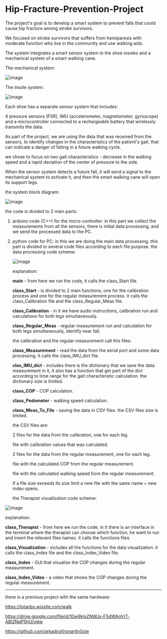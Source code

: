 # Hip-Fracture-Prevention-Project
The project's goal is to develop a smart system to prevent falls that could cause hip fracture among stroke survivors. 

We focused on stroke survivors that suffers from hemiparesis with moderate function who live in the community and use walking aids.

The system integrates a smart sensor system in the shoe insoles and a mechanical system of a smart walking cane.

The mechanical system:

![image](https://github.com/noa181/Hip-Fracture-Prevention-Project/assets/130772888/eef2c605-2d3d-48eb-8868-12a13012c21c)



The insole system:

![image](https://github.com/noa181/Hip-Fracture-Prevention-Project/assets/130772888/d4e37280-67d3-45cf-a6bf-a56d116bf8b8)


Each shoe has a separate sensor system that includes:

4 pressure sensors (FSR), IMU (accelerometer, magnetometer, gyroscope) and a microcontroller connected to a rechargeable battery that wirelessly transmits the data.

As part of the project, we are using the data that was received from the sensors, to identify changes in the characteristics of the patient's gait, that can indicate a danger of falling in a future walking cycle. 

we chose to focus on two gait characteristics - decrease in the walking speed and a rapid deviation of the center of pressure to the side.

When the sensor system detects a future fall, it will send a signal to the mechanical system to activate it, and then the smart walking cane will open its support legs. 

the system block diagram:

![image](https://github.com/noa181/Hip-Fracture-Prevention-Project/assets/130772888/5913cd4c-f628-45ac-9ee1-bcae12e96b3c)


the code is divided to 2 main parts:
1. arduino code (C++) for the micro-controller:
   in this part we collect the measurements from all the sensors, there is initial data processing, and we send the processed data to the PC.
   
2. python code for PC:
   in this we are doing the main data processing.
   this part is divided to several code files according to each file purpose.
   the data processing code scheme:
   
   ![image](https://github.com/noa181/Hip-Fracture-Prevention-Project/assets/130772888/3071ccea-9559-4ff4-9e2e-fc9631227e8e)


   explanation:

   **main** - from here we run the code, it calls the class_Start file.

   **class_Start** - is divided to 2 main functions, one for the calibration process and one for the regular measurement process. it calls the class_Calibration file and the class_Regular_Meas file.

   **class_Calibration** - in it we have audio instructions, calibration run and calculations for both legs simultaneously.

   **class_Regular_Meas** - regular measurement run and calculation for both legs simultaneously, identify near fall.

   the calibration and the regular measurement call this files:

   **class_Measurement** - read the data from the serial port and some data processing. it calls the class_IMU_dict file.

   **clas_IMU_dict** - includes there is the dictionary that we save the data measurement in it, it also has a function that get part of the dict according to time range for the gait characteristic                                    calculation. the dictionary size is limited.

   **class_COP** - COP calculation.

   **class_Pedometer** - walking speed calculation.

   **class_Meas_To_File** - saving the data in CSV files. the CSV files size is limited.

   the CSV files are:

   2 files for the data from the calibration, one for each leg.

   file with calibration values that was calculated.

   2 files for the data from the regular measurement, one for each leg.

   file with the calculated COP from the regular measurement.

   file with the calculated walking speed from the regular measurement.

   if a file size exceeds its size limit a new file with the same name + new index opens.

   the Therapist visualization code scheme:
   
![image](https://github.com/noa181/Hip-Fracture-Prevention-Project/assets/130772888/0470802e-c963-409d-8672-0bf61d41ffca)


   explanation:

   **class_Therapist** - from here we run the code, in it there is an interface in the terminal where the therapist can choose which function, he want to run and insert the relevant files names. it calls the      functions files.

   **class_Visualization** - includes all the functions for the data visualization. it calls the class_Index file and the class_Index_Video file.

   **class_Index** - GUI that visualize the COP changes during the regular measurement.

   **class_Index_Video** - a video that shows the COP changes during the regular measurement. 





***
there is a previous project with the same hardware:

https://lotanbs.wixsite.com/walk

https://drive.google.com/file/d/1Gw9kIsZNWJx-F5dWAqVrT-ABI2NpP5hU/view

https://github.com/arkadiraf/smartInSole
